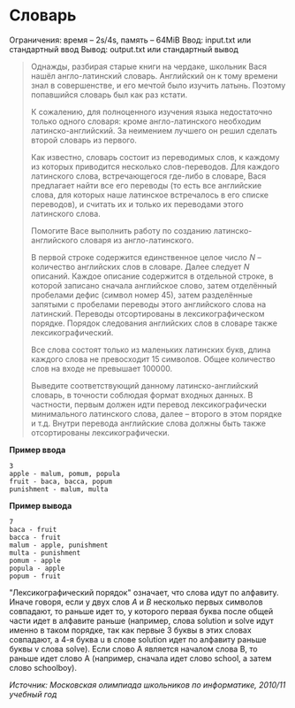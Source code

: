 # Словарь

Ограничения: время – 2s/4s, память – 64MiB Ввод: input.txt или стандартный ввод Вывод: output.txt или стандартный вывод

> Однажды, разбирая старые книги на чердаке, школьник Вася нашёл англо-латинский словарь. Английский он к тому времени знал в совершенстве, и его мечтой было изучить латынь. Поэтому попавшийся словарь был как раз кстати.
>
> К сожалению, для полноценного изучения языка недостаточно только одного словаря: кроме англо-латинского необходим латинско-английский. За неимением лучшего он решил сделать второй словарь из первого.
>
> Как известно, словарь состоит из переводимых слов, к каждому из которых приводится несколько слов-переводов. Для каждого латинского слова, встречающегося где-либо в словаре, Вася предлагает найти все его переводы (то есть все английские слова, для которых наше латинское встречалось в его списке переводов), и считать их и только их переводами этого латинского слова.
>
> Помогите Васе выполнить работу по созданию латинско-английского словаря из англо-латинского.
>
> В первой строке содержится единственное целое число $N$ – количество английских слов в словаре. Далее следует $N$ описаний. Каждое описание содержится в отдельной строке, в которой записано сначала английское слово, затем отделённый пробелами дефис (символ номер 45), затем разделённые запятыми с пробелами переводы этого английского слова на латинский. Переводы отсортированы в лексикографическом порядке. Порядок следования английских слов в словаре также лексикографический.
>
> Все слова состоят только из маленьких латинских букв, длина каждого слова не превосходит $15$ символов. Общее количество слов на входе не превышает $100 000$.
>
> Выведите соответствующий данному латинско-английский словарь, в точности соблюдая формат входных данных. В частности, первым должен идти перевод лексикографически минимального латинского слова, далее – второго в этом порядке и т.д. Внутри перевода английские слова должны быть также отсортированы лексикографически.

**Пример ввода**
```
3
apple - malum, pomum, popula
fruit - baca, bacca, popum
punishment - malum, multa
```
**Пример вывода**
```
7
baca - fruit
bacca - fruit
malum - apple, punishment
multa - punishment
pomum - apple
popula - apple
popum - fruit
```

"Лексикографический порядок" означает, что слова идут по алфавиту. Иначе говоря, если у двух слов $A$ и $B$ несколько первых символов совпадают, то раньше идет то, у которого первая буква после общей части идет в алфавите раньше (например, слова solution и solve идут именно в таком порядке, так как первые 3 буквы в этих словах совпадают, а 4-я буква u в слове solution идет по алфавиту раньше буквы v слова solve). Если слово A является началом слова B, то раньше идет слово A (например, сначала идет слово school, а затем слово schoolboy).

*Источник: Московская олимпиада школьников по информатике, 2010/11 учебный год*
